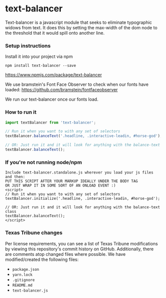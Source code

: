 # text-balancer

Text-balancer is a javascript module that seeks to eliminate typographic widows from text. It does this by setting the max-width of the dom node to the threshold that it would spill onto another line.

### Setup instructions

Install it into your project via npm

`npm install text-balancer --save`

https://www.npmjs.com/package/text-balancer

We use bramstein's Font Face Observer to check when our fonts have loaded: https://github.com/bramstein/fontfaceobserver

We run our text-balancer once our fonts load.

### How to run it

```javascript
import textBalancer from 'text-balancer';

// Run it when you want to with any set of selectors
textBalancer.balanceText('.headline, .interactive-leadin, #horse-god');

// OR: Just run it and it will look for anything with the balance-text class
textBalancer.balanceText();
```

### If you're not running node/npm
```
Include text-balancer.standalone.js wherever you load your js files
and then:
PUT THIS SCRIPT AFTER YOUR MARKUP IDEALLY UNDER THE BODY TAG
OR JUST WRAP IT IN SOME SORT OF AN ONLOAD EVENT :)
<script>
// Run it when you want to with any set of selectors
textBalancer.initialize('.headline, .interactive-leadin, #horse-god');

// OR: Just run it and it will look for anything with the balance-text class
textBalancer.balanceText();
</script>
```

### Texas Tribune changes
Per license requirements, you can see a list of Texas Tribune modifications by viewing this repository's commit history on GitHub. Additionally, there are comments atop changed files where possible. We have modified/created the following files:
- `package.json`
- `yarn.lock`
- `.gitignore`
- `README.md`
- `text-balancer.js`
